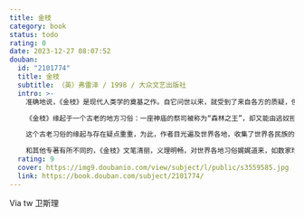```yaml
---
title: 金枝
category: book
status: todo
rating: 0
date: 2023-12-27 08:07:52
douban:
  id: "2101774"
  title: 金枝
  subtitle: （英）弗雷泽 / 1998 / 大众文艺出版社
  intro: >-
    准确地说，《金枝》是现代人类学的奠基之作。自它问世以来，就受到了来自各方的质疑，但它出色地经受了时间的考验。时至今日，它仍是一部阐述巫术和宗教起源的权威之作。

    《金枝》缘起于一个古老的地方习俗：一座神庙的祭司被称为“森林之王”，却又能由逃奴担任，然而其他任何一个逃奴只要能够折取他日夜守护的一棵树上的一节树枝，就有资格与他决斗，就能杀死他则可取而代之。

    这个古老习俗的缘起与存在疑点重重，为此，作者目光遍及世界各地，收集了世界各民族的原始信仰的丰富资料，运用历史比较法对之进行了系统的梳理，从中抽绎出一套严整的体系，并对巫术的由来与发展作出子令人信服的说明和展望。

    和其他专著有所不同的，《金枝》文笔清丽，义理明畅，对世界各地习俗娓娓道来，如数家珍，加上众多耐人寻味的观点和评论穿行其间，全书处处闪烁着智慧的光芒，而绝少呆滞和陈腐的气息，读来兴味盎然，令人不忍释卷。
  rating: 9
  cover: https://img9.doubanio.com/view/subject/l/public/s3559585.jpg
  link: https://book.douban.com/subject/2101774/
---
```


Via tw 卫斯理